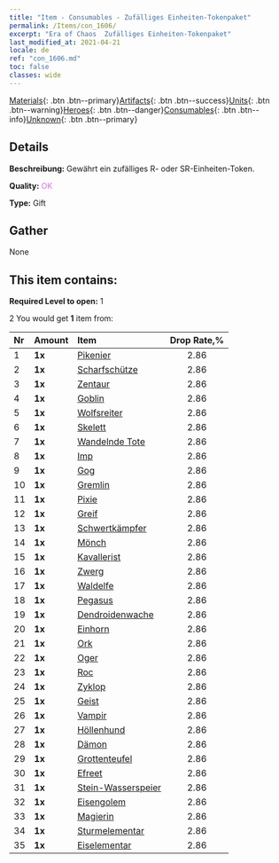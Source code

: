 ```yaml
---
title: "Item - Consumables - Zufälliges Einheiten-Tokenpaket"
permalink: /Items/con_1606/
excerpt: "Era of Chaos  Zufälliges Einheiten-Tokenpaket"
last_modified_at: 2021-04-21
locale: de
ref: "con_1606.md"
toc: false
classes: wide
---
```

 [Materials](/de/Items/){: .btn .btn--primary}[Artifacts](/de/Items/Artifacts/){: .btn .btn--success}[Units](/de/Items/Units/){: .btn .btn--warning}[Heroes](/de/Items/Heroes/){: .btn .btn--danger}[Consumables](/de/Items/Consumables/){: .btn .btn--info}[Unknown](/de/Items/Unknown/){: .btn .btn--primary}

## Details
 **Beschreibung:** Gewährt ein zufälliges R- oder SR-Einheiten-Token.

 **Quality:** <span style="color: #DA70D6">OK</span>

 **Type:** Gift

## Gather

  None

## This item contains:

 **Required Level to open:** 1

 2 You would get **1** item  from:

  | Nr | Amount |     Item    | Drop Rate,% |
  |:---|:-------|:------------|:---------:|
  | 1 |  **1x** | [Pikenier](/de/Items/unt_190/) | 2.86 | 
  | 2 |  **1x** | [Scharfschütze](/de/Items/unt_191/) | 2.86 | 
  | 3 |  **1x** | [Zentaur](/de/Items/unt_199/) | 2.86 | 
  | 4 |  **1x** | [Goblin](/de/Items/unt_217/) | 2.86 | 
  | 5 |  **1x** | [Wolfsreiter](/de/Items/unt_218/) | 2.86 | 
  | 6 |  **1x** | [Skelett](/de/Items/unt_208/) | 2.86 | 
  | 7 |  **1x** | [Wandelnde Tote](/de/Items/unt_209/) | 2.86 | 
  | 8 |  **1x** | [Imp](/de/Items/unt_226/) | 2.86 | 
  | 9 |  **1x** | [Gog](/de/Items/unt_227/) | 2.86 | 
  | 10 |  **1x** | [Gremlin](/de/Items/unt_235/) | 2.86 | 
  | 11 |  **1x** | [Pixie](/de/Items/unt_262/) | 2.86 | 
  | 12 |  **1x** | [Greif](/de/Items/unt_192/) | 2.86 | 
  | 13 |  **1x** | [Schwertkämpfer](/de/Items/unt_193/) | 2.86 | 
  | 14 |  **1x** | [Mönch](/de/Items/unt_194/) | 2.86 | 
  | 15 |  **1x** | [Kavallerist](/de/Items/unt_195/) | 2.86 | 
  | 16 |  **1x** | [Zwerg](/de/Items/unt_200/) | 2.86 | 
  | 17 |  **1x** | [Waldelfe](/de/Items/unt_201/) | 2.86 | 
  | 18 |  **1x** | [Pegasus](/de/Items/unt_202/) | 2.86 | 
  | 19 |  **1x** | [Dendroidenwache](/de/Items/unt_203/) | 2.86 | 
  | 20 |  **1x** | [Einhorn](/de/Items/unt_204/) | 2.86 | 
  | 21 |  **1x** | [Ork](/de/Items/unt_219/) | 2.86 | 
  | 22 |  **1x** | [Oger](/de/Items/unt_220/) | 2.86 | 
  | 23 |  **1x** | [Roc](/de/Items/unt_221/) | 2.86 | 
  | 24 |  **1x** | [Zyklop](/de/Items/unt_222/) | 2.86 | 
  | 25 |  **1x** | [Geist](/de/Items/unt_210/) | 2.86 | 
  | 26 |  **1x** | [Vampir](/de/Items/unt_211/) | 2.86 | 
  | 27 |  **1x** | [Höllenhund](/de/Items/unt_228/) | 2.86 | 
  | 28 |  **1x** | [Dämon](/de/Items/unt_229/) | 2.86 | 
  | 29 |  **1x** | [Grottenteufel](/de/Items/unt_230/) | 2.86 | 
  | 30 |  **1x** | [Efreet](/de/Items/unt_231/) | 2.86 | 
  | 31 |  **1x** | [Stein-Wasserspeier](/de/Items/unt_236/) | 2.86 | 
  | 32 |  **1x** | [Eisengolem](/de/Items/unt_237/) | 2.86 | 
  | 33 |  **1x** | [Magierin](/de/Items/unt_238/) | 2.86 | 
  | 34 |  **1x** | [Sturmelementar](/de/Items/unt_263/) | 2.86 | 
  | 35 |  **1x** | [Eiselementar](/de/Items/unt_264/) | 2.86 | 
